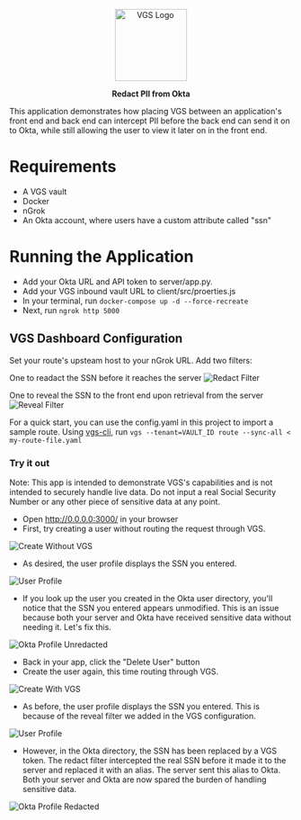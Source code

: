 <p align="center"><a href="https://www.verygoodsecurity.com/"><img src="https://avatars0.githubusercontent.com/u/17788525" width="128" alt="VGS Logo"></a></p>
<p align="center"><b>Redact PII from Okta</b></p>

This application demonstrates how placing VGS between an application's front end and back end can intercept PII before the back end can send it on to Okta, while still allowing the user to view it later on in the front end.

# Requirements
* A VGS vault
* Docker
* nGrok
* An Okta account, where users have a custom attribute called "ssn"

# Running the Application

* Add your Okta URL and API token to server/app.py. 
* Add your VGS inbound vault URL to client/src/proerties.js 
* In your terminal, run ```docker-compose up -d --force-recreate```
* Next, run ```ngrok http 5000```

## VGS Dashboard Configuration
Set your route's upsteam host to your nGrok URL. Add two filters:

One to readact the SSN before it reaches the server
![Redact Filter](docs/redact_filter.png)

One to reveal the SSN to the front end upon retrieval from the server
![Reveal Filter](docs/reveal_filter.png)

For a quick start, you can use the config.yaml in this project to import a sample route. Using [vgs-cli](https://www.verygoodsecurity.com/docs/cli), run
```vgs --tenant=VAULT_ID route --sync-all < my-route-file.yaml```

### Try it out

Note: This app is intended to demonstrate VGS's capabilities and is not intended to securely handle live data. Do not input a real Social Security Number or any other piece of sensitive data at any point. 

* Open http://0.0.0.0:3000/ in your browser
* First, try creating a user without routing the request through VGS.

![Create Without VGS](docs/create_without_vgs.png)

* As desired, the user profile displays the SSN you entered. 

![User Profile](docs/user_profile.png)

* If you look up the user you created in the Okta user directory, you'll notice that the SSN you entered appears unmodified. This is an issue because both your server and Okta have received sensitive data without needing it. Let's fix this.

![Okta Profile Unredacted](docs/okta_profile_unredacted.png)

* Back in your app, click the "Delete User" button
* Create the user again, this time routing through VGS. 

![Create With VGS](docs/create_with_vgs.png)

* As before, the user profile displays the SSN you entered. This is because of the reveal filter we added in the VGS configuration.

![User Profile](docs/user_profile.png)

* However, in the Okta directory, the SSN has been replaced by a VGS token. The redact filter intercepted the real SSN before it made it to the server and replaced it with an alias. The server sent this alias to Okta. Both your server and Okta are now spared the burden of handling sensitive data. 

![Okta Profile Redacted](docs/okta_profile_redacted.png)
